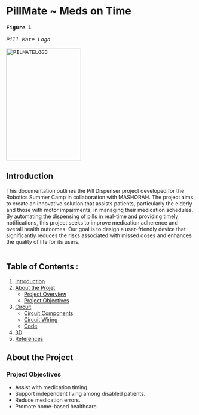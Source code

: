 # PillMate  ~  Meds on Time
<kbd> **Figure 1** <br><br>*Pill Mate Logo*<br><br> 
<img src="https://pfst.cf2.poecdn.net/base/image/72c08102fd5cc60eba87fc603061a443d76a22ec3b13ea76f6acbebeabbf6b35?w=1024&h=1536&pmaid=413996819" width="200" height="300" alt="PILMATELOGO">
</kbd>


## Introduction
This documentation outlines the Pill Dispenser project developed for the Robotics Summer Camp in collaboration with MASHORAH. The project aims to create an innovative solution that assists patients, particularly the elderly and those with motor impairments, in managing their medication schedules. By automating the dispensing of pills in real-time and providing timely notifications, this project seeks to improve medication adherence and overall health outcomes. Our goal is to design a user-friendly device that significantly reduces the risks associated with missed doses and enhances the quality of life for its users.<br><br>
## Table of Contents : 
1. [Introduction](#Introduction)
2. [About the Projet](#About-the-Project)
   - [Project Overview](#Project-Overview)
   - [Project Objectives](#Project-Objectives)
3. [Circuit](#Circuit)
   - [Circuit Components](#Circuit-Components)
   - [Circuit Wiring](#Circuit-Wiring)
   - [Code](#Arduino-Code)
4. [3D](#3D)   
5. [References](#References)
   
## About the Project
### Project Objectives
- Assist with medication timing.
- Support independent living among disabled patients.
- Reduce medication errors.
- Promote home-based healthcare.
